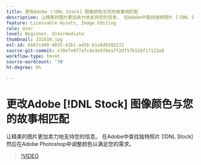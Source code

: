 ```yaml
---
title: 更改Adobe [!DNL Stock] 图像颜色与您的故事相匹配
description: 让精美的图片更加卖力地支持您的信息。 在Adobe中查找独特照片 [!DNL Stock] 然后在Adobe Photoshop中调整颜色以满足您的需求
feature: Licensable Assets, Image Editing
role: User
level: Beginner, Intermediate
thumbnail: 331810.jpg
exl-id: 6607cd40-0035-41b1-a45b-b1a9d9382272
source-git-commit: e39efe0f7afc4e3e970ea7f2df57b51bf17123a6
workflow-type: tm+mt
source-wordcount: '76'
ht-degree: 0%

---
```


# 更改Adobe [!DNL Stock] 图像颜色与您的故事相匹配

让精美的图片更加卖力地支持您的信息。 在Adobe中查找独特照片 [!DNL Stock] 然后在Adobe Photoshop中调整颜色以满足您的需求。

>[!VIDEO](https://video.tv.adobe.com/v/331810?hidetitle=true)
